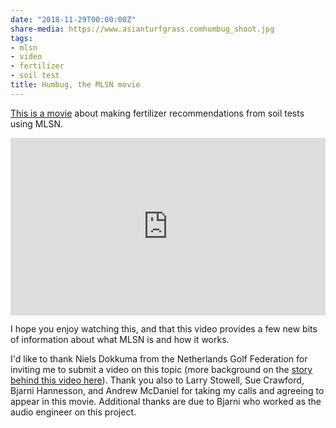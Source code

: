 ```yaml
---
date: "2018-11-29T00:00:00Z"
share-media: https://www.asianturfgrass.comhumbug_shoot.jpg
tags:
- mlsn
- video
- fertilizer
- soil test
title: Humbug, the MLSN movie
---
```


[This is a movie](https://vimeo.com/micahwoods/humbug) about making fertilizer recommendations from soil tests using MLSN. 

<div style="padding:56.25% 0 0 0;position:relative;"><iframe src="https://player.vimeo.com/video/300790946" style="position:absolute;top:0;left:0;width:100%;height:100%;" frameborder="0" webkitallowfullscreen mozallowfullscreen allowfullscreen></iframe></div><script src="https://player.vimeo.com/api/player.js"></script>

I hope you enjoy watching this, and that this video provides a few new bits of information about what MLSN is and how it works.

I'd like to thank Niels Dokkuma from the Netherlands Golf Federation for inviting me to submit a video on this topic (more background on the [story behind this video here](https://www.asianturfgrass.com/2018-11-17-new-mlsn-movie-trailer/)). Thank you also to Larry Stowell, Sue Crawford, Bjarni Hannesson, and Andrew McDaniel for taking my calls and agreeing to appear in this movie. Additional thanks are due to Bjarni who worked as the audio engineer on this project.



